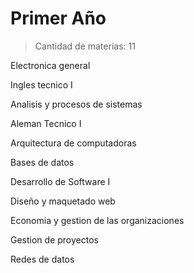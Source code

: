 # Primer Año

> Cantidad de materias: 11

Electronica general

Ingles tecnico I

Analisis y procesos de sistemas

Aleman Tecnico I

Arquitectura de computadoras

Bases de datos

Desarrollo de Software I

Diseño y maquetado web

Economia y gestion de las organizaciones

Gestion de proyectos

Redes de datos
